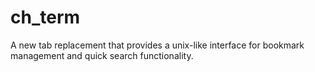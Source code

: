 # ch_term
A new tab replacement that provides a unix-like interface for bookmark management and quick search functionality.
